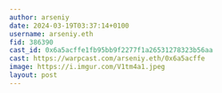 ```yaml
---
author: arseniy
date: 2024-03-19T03:37:14+0100
username: arseniy.eth
fid: 386390
cast_id: 0x6a5acffe1fb95bb9f2277f1a26531278323b56aa
cast: https://warpcast.com/arseniy.eth/0x6a5acffe
image: https://i.imgur.com/V1tm4a1.jpeg
layout: post
---
```

  

<img src='https://i.imgur.com/V1tm4a1.jpeg' alt='' referrerpolicy='no-referrer'/>